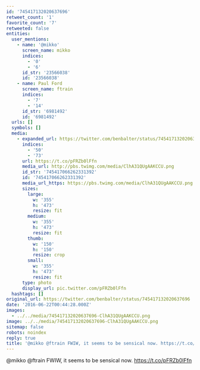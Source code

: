 ```yaml
---
id: '745417132020637696'
retweet_count: '1'
favorite_count: '7'
retweeted: false
entities:
  user_mentions:
    - name: '@mikko'
      screen_name: mikko
      indices:
        - '0'
        - '6'
      id_str: '23566038'
      id: '23566038'
    - name: Paul Ford
      screen_name: ftrain
      indices:
        - '7'
        - '14'
      id_str: '6981492'
      id: '6981492'
  urls: []
  symbols: []
  media:
    - expanded_url: https://twitter.com/benbalter/status/745417132020637696/photo/1
      indices:
        - '50'
        - '73'
      url: https://t.co/pFRZb0lFfn
      media_url: http://pbs.twimg.com/media/ClhA31QUgAAKCCU.png
      id_str: '745417066262331392'
      id: '745417066262331392'
      media_url_https: https://pbs.twimg.com/media/ClhA31QUgAAKCCU.png
      sizes:
        large:
          w: '355'
          h: '473'
          resize: fit
        medium:
          w: '355'
          h: '473'
          resize: fit
        thumb:
          w: '150'
          h: '150'
          resize: crop
        small:
          w: '355'
          h: '473'
          resize: fit
      type: photo
      display_url: pic.twitter.com/pFRZb0lFfn
  hashtags: []
original_url: https://twitter.com/benbalter/status/745417132020637696
date: '2016-06-22T00:44:28.000Z'
images:
  - ../../media/745417132020637696-ClhA31QUgAAKCCU.png
image: ../../media/745417132020637696-ClhA31QUgAAKCCU.png
sitemap: false
robots: noindex
reply: true
title: '@mikko @ftrain FWIW, it seems to be sensical now. https://t.co/pFRZb0lFfn'
---
```


@mikko @ftrain FWIW, it seems to be sensical now. https://t.co/pFRZb0lFfn